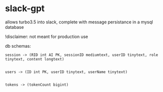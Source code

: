 # slack-gpt
allows turbo3.5 into slack, complete with message persistance in a mysql database

!disclaimer: not meant for production use

db schemas:


    session -> (RID int AI PK, sessionID mediumtext, userID tinytext, role tinytext, content longtext)
  
  
    users -> (ID int PK, userID tinytext, userName tinytext)
  
  
    tokens -> (tokenCount bigint)
  
